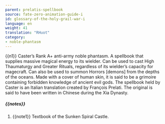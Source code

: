 ```yaml
---
parent: prelatis-spellbook
source: fate-zero-animation-guide-i
id: glossary-of-the-holy-grail-war-i
language: en
weight: 41
translation: "RHuot"
category:
- noble-phantasm
---
```


{{n1}}
Caster’s Rank A+ anti-army noble phantasm. A spellbook that supplies massive magical energy to its wielder. Can be used to cast High Thaumaturgy and Greater Rituals, regardless of its wielder’s capacity for magecraft. Can also be used to summon Horrors [demons] from the depths of the oceans. Made with a cover of human skin, it is said to be a grimoire containing forbidden knowledge of ancient evil gods. The spellbook held by Caster is an Italian translation created by François Prelati. The original is said to have been written in Chinese during the Xia Dynasty.

##### {{notes}}

1. {{note1}} Textbook of the Sunken Spiral Castle.
